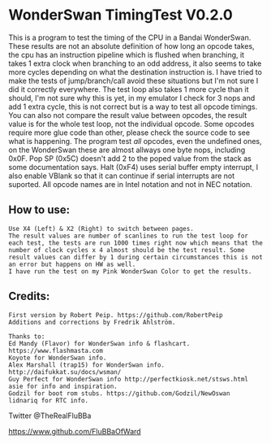 # WonderSwan TimingTest V0.2.0

This is a program to test the timing of the CPU in a Bandai WonderSwan.
These results are not an absolute definition of how long an opcode takes, the cpu has an instruction pipeline which is flushed when branching, it takes 1 extra clock when branching to an odd address, it also seems to take more cycles depending on what the destination instruction is. I have tried to make the tests of jump/branch/call avoid these situations but I'm not sure I did it correctly everywhere.
The test loop also takes 1 more cycle than it should, I'm not sure why this is yet, in my emulator I check for 3 nops and add 1 extra cycle, this is not correct but is a way to test all opcode timings.
You can also not compare the result value between opcodes, the result value is for the whole test loop, not the individual opcode. Some opcodes require more glue code than other, please check the source code to see what is happening.
The program test _all_ opcodes, even the undefined ones, on the WonderSwan these are almost allways one byte nops, including 0x0F.
Pop SP (0x5C) doesn't add 2 to the poped value from the stack as some documentation says.
Halt (0xF4) uses serial buffer empty interrupt, I also enable VBlank so that it can continue if serial interrupts are not suported.
All opcode names are in Intel notation and not in NEC notation.

## How to use:
	Use X4 (Left) & X2 (Right) to switch between pages.
	The result values are number of scanlines to run the test loop for each test, the tests are run 1000 times right now which means that the number of clock cycles x 4 almost should be the test result. Some result values can differ by 1 during certain circumstances this is not an error but happens on HW as well.
	I have run the test on my Pink WonderSwan Color to get the results.

## Credits:
	First version by Robert Peip. https://github.com/RobertPeip
	Additions and corrections by Fredrik Ahlström.

	Thanks to:
	Ed Mandy (Flavor) for WonderSwan info & flashcart. https://www.flashmasta.com
	Koyote for WonderSwan info.
	Alex Marshall (trap15) for WonderSwan info. http://daifukkat.su/docs/wsman/
	Guy Perfect for WonderSwan info http://perfectkiosk.net/stsws.html
	asie for info and inspiration.
	Godzil for boot rom stubs. https://github.com/Godzil/NewOswan
	lidnariq for RTC info.

Twitter @TheRealFluBBa

https://www.github.com/FluBBaOfWard
